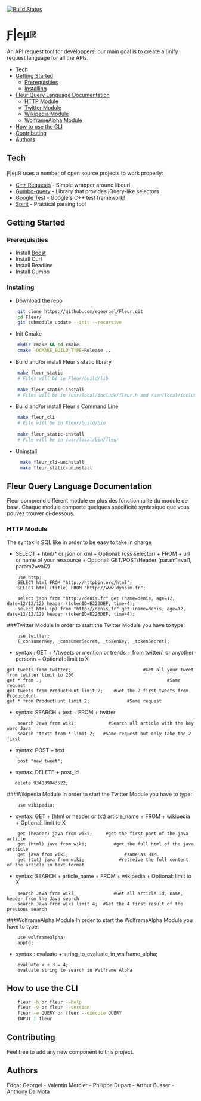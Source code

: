 [![Build Status](https://travis-ci.org/egeorgel/Fleur.svg?branch=master)](https://travis-ci.org/egeorgel/Fleur)

# Ƒ|eµℝ
 An API request tool for developpers, our main goal is to create a unify request language for all the APIs.

- [Tech](#tech)
- [Getting Started](#getting-started)
  - [Prerequisities](#prerequisities)
  - [Installing](#installing)
- [Fleur Query Language Documentation](#fleur-query-language-documentation)
    - [HTTP Module](#http-module)
    - [Twitter Module](#twitter-module)
    - [Wikipedia Module](#wikipedia-module)
    - [WolframeAlpha Module](#wolframealpha-module)
- [How to use the CLI](#how-to-use-the-cli)
- [Contributing](#contributing)
- [Authors](#authors)

## Tech
Ƒ|eµℝ uses a number of open source projects to work properly:
* [C++ Requests](https://github.com/whoshuu/cpr) - Simple wrapper around libcurl
* [Gumbo-query](https://github.com/lazytiger/gumbo-query) - Library that provides jQuery-like selectors
* [Google Test](https://github.com/google/googletest) - Google's C++ test framework!
* [Spirit](http://www.boost.org/doc/libs/1_62_0/libs/spirit/doc/html/index.html) - Practical parsing tool

## Getting Started
### Prerequisities
* Install [Boost](http://www.boost.org/doc/libs/1_61_0/more/getting_started/unix-variants.html)
* Install Curl
* Install Readline
* Install Gumbo

### Installing
* Download the repo
```sh
    git clone https://github.com/egeorgel/Fleur.git
    cd Fleur/
    git submodule update --init --recursive
```
* Init Cmake
```sh
    mkdir cmake && cd cmake
    cmake -DCMAKE_BUILD_TYPE=Release ..
```

* Build and/or install Fleur's static library
```sh
    make fleur_static
    # Files will be in Fleur/build/lib
    
    make fleur_static-install
    # Files will be in /usr/local/include/fleur.h and /usr/local/include/libfleur.a
```

* Build and/or install Fleur's Command Line
```sh
    make fleur_cli
    # File will be in Fleur/build/bin
    
    make fleur_static-install
    # File will be in /usr/local/bin/fleur
```
 
 * Uninstall
```sh
     make fleur_cli-uninstall
     make fleur_static-uninstall
 ```
 
## Fleur Query Language Documentation 
Fleur comprend différent module en plus des fonctionnalité du module de base.
Chaque module comporte quelques spécificité syntaxique que vous pouvez trouver ci-dessous.
### HTTP Module
The syntax is SQL like in order to be easy to take in charge
* SELECT + html/* or json or xml + Optional: (css selector) + FROM + url or name of your ressource + Optional: GET/POST/Header (param1=val1, param2=val2)
```fql
    use http;  
    SELECT html FROM "http://httpbin.org/html";
    SELECT html (title) FROM "http://www.dynsim.fr";
    
    select json from "http://denis.fr" get (name=denis, age=12, date=12/12/12) header (tokenID=E223DEF, time=4);
    select html (p) from "http://denis.fr" get (name=denis, age=12, date=12/12/12) header (tokenID=E223DEF, time=4);
```

###Twitter Module
In order to start the Twitter Module you have to type:
```fql
    use twitter;
    (_consumerKey, _consumerSecret, _tokenKey, _tokenSecret);
```
* syntax : GET + */tweets or mention or trends + from twitter/. or anyother personn + Optional : limit to X
```fql
get tweets from twitter;                           #Get all your tweet from twitter limit to 200
get * from .;                                               #Same request
get tweets from ProductHunt limit 2;    #Get the 2 first tweets from ProductHunt   
get * from ProductHunt limit 2;              #Same request
```
* syntax: SEARCH + text + FROM + twitter
```fql
    search Java from wiki;            #Search all article with the key word Java
    search "text" from * limit 2;   #Same request but only take the 2 first
```
* syntax: POST + text
```fql
    post "new tweet";
```
* syntax: DELETE + post_id
```fql
   delete 934839843522;
```
###Wikipedia Module
In order to start the Twitter Module you have to type:
```fql
    use wikipedia;
```
* syntax: GET + (html or header or txt) article_name + FROM + wikipedia + Optional: limit to X
```fql
    get (header) java from wiki;     #get the first part of the java article 
    get (html) java from wiki;          #get the full html of the java arcticle
    get java from wiki;                     #same as HTML
    get (txt) java from wiki;             #retreive the full content of the article in text format
```

* syntax: SEARCH + article_name + FROM + wikipedia + Optional: limit to X
```fql
    search Java from wiki;              #Get all article id, name, header from the Java search
    search Java from wiki limit 4;  #Get the 4 first result of the previous search
```
###WolframeAlpha Module
In order to start the WolframeAlpha Module you have to type:
```fql
    use wolframealpha;
    appId;
```
* syntax : evaluate + string_to_evaluate_in_walframe_alpha;
```fql
    evaluate x + 3 = 4;
    evaluate string to search in Walframe Alpha
```
 


## How to use the CLI
```sh
    fleur -h or fleur --help
    fleur -v or fleur --version
    fleur -e QUERY or fleur --execute QUERY
    INPUT | fleur
```
 
## Contributing
Feel free to add any new component to this project.

## Authors
Edgar Georgel - Valentin Mercier - Philippe Dupart - Arthur Busser - Anthony Da Mota
